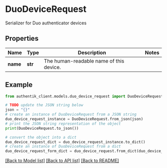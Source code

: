 # DuoDeviceRequest

Serializer for Duo authenticator devices

## Properties

Name | Type | Description | Notes
------------ | ------------- | ------------- | -------------
**name** | **str** | The human-readable name of this device. | 

## Example

```python
from authentik_client.models.duo_device_request import DuoDeviceRequest

# TODO update the JSON string below
json = "{}"
# create an instance of DuoDeviceRequest from a JSON string
duo_device_request_instance = DuoDeviceRequest.from_json(json)
# print the JSON string representation of the object
print(DuoDeviceRequest.to_json())

# convert the object into a dict
duo_device_request_dict = duo_device_request_instance.to_dict()
# create an instance of DuoDeviceRequest from a dict
duo_device_request_form_dict = duo_device_request.from_dict(duo_device_request_dict)
```
[[Back to Model list]](../README.md#documentation-for-models) [[Back to API list]](../README.md#documentation-for-api-endpoints) [[Back to README]](../README.md)



